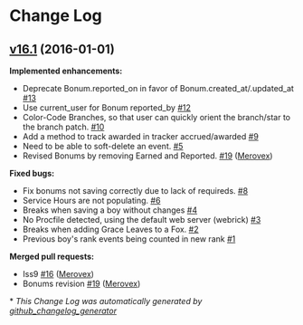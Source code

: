 # Change Log

## [v16.1](https://github.com/Merovex/leaf-blower/tree/v16.1) (2016-01-01)
**Implemented enhancements:**

- Deprecate Bonum.reported\_on in favor of Bonum.created\_at/.updated\_at [\#13](https://github.com/Merovex/leaf-blower/issues/13)
- Use current\_user for Bonum reported\_by [\#12](https://github.com/Merovex/leaf-blower/issues/12)
- Color-Code Branches, so that user can quickly orient the branch/star to the branch patch. [\#10](https://github.com/Merovex/leaf-blower/issues/10)
- Add a method to track awarded in tracker accrued/awarded [\#9](https://github.com/Merovex/leaf-blower/issues/9)
- Need to be able to soft-delete an event. [\#5](https://github.com/Merovex/leaf-blower/issues/5)
- Revised Bonums by removing Earned and Reported. [\#19](https://github.com/Merovex/leaf-blower/pull/19) ([Merovex](https://github.com/Merovex))

**Fixed bugs:**

- Fix bonums not saving correctly due to lack of requireds. [\#8](https://github.com/Merovex/leaf-blower/issues/8)
- Service Hours are not populating. [\#6](https://github.com/Merovex/leaf-blower/issues/6)
- Breaks when saving a boy without changes [\#4](https://github.com/Merovex/leaf-blower/issues/4)
- No Procfile detected, using the default web server \(webrick\) [\#3](https://github.com/Merovex/leaf-blower/issues/3)
- Breaks when adding Grace Leaves to a Fox. [\#2](https://github.com/Merovex/leaf-blower/issues/2)
- Previous boy's rank events being counted in new rank [\#1](https://github.com/Merovex/leaf-blower/issues/1)

**Merged pull requests:**

- Iss9 [\#16](https://github.com/Merovex/leaf-blower/pull/16) ([Merovex](https://github.com/Merovex))
- Bonums revision [\#19](https://github.com/Merovex/leaf-blower/pull/19) ([Merovex](https://github.com/Merovex))


\* *This Change Log was automatically generated by [github_changelog_generator](https://github.com/skywinder/Github-Changelog-Generator)*
